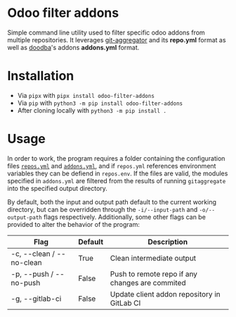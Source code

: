 # Odoo filter addons

Simple command line utility used to filter specific odoo addons from
multiple repositories. It leverages [git-aggregator](https://github.com/acsone/git-aggregator)
and its **repo.yml** format as well as [doodba](https://github.com/Tecnativa/doodba)'s
addons **addons.yml** format.

# Installation

- Via `pipx` with `pipx install odoo-filter-addons`
- Via `pip` with `python3 -m pip install odoo-filter-addons`
- After cloning locally with `python3 -m pip install .`

# Usage

In order to work, the program requires a folder containing the configuration files
[`repos.yml`](https://github.com/acsone/git-aggregator#configuration-file) and
[`addons.yml`](https://github.com/Tecnativa/doodba#optodoocustomsrcaddonsyaml),
and if `repos.yml` references environment variables they can be defiend in `repos.env`.
If the files are valid, the modules specified in `addons.yml` are filtered from the
results of running `gitaggregate` into the specified output directory.

By default, both the input and output path default to the current working directory,
but can be overridden through the `-i/--input-path` and `-o/--output-path` flags
respectively. Additionally, some other flags can be provided to alter the behavior of
the program:

| Flag                      | Default | Description                                               |
|---------------------------|---------|-----------------------------------------------------------|
| -c, --clean / --no-clean  | True    | Clean intermediate output                                 |
| -p, --push / --no-push    | False   | Push to remote repo if any changes are commited           |
| -g, --gitlab-ci           | False   | Update client addon repository in GitLab CI               |
